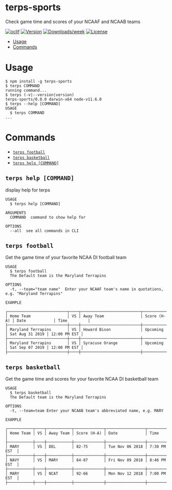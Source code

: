 terps-sports
============

Check game time and scores of your NCAAF and NCAAB teams

[![oclif](https://img.shields.io/badge/cli-oclif-brightgreen.svg)](https://oclif.io)
[![Version](https://img.shields.io/npm/v/terps-sports.svg)](https://npmjs.org/package/terps-sports)
[![Downloads/week](https://img.shields.io/npm/dw/terps-sports.svg)](https://npmjs.org/package/terps-sports)
[![License](https://img.shields.io/npm/l/terps-sports.svg)](https://github.com/bcree11/terps-sports-cli/blob/master/package.json)

<!-- toc -->
* [Usage](#usage)
* [Commands](#commands)
<!-- tocstop -->
# Usage
<!-- usage -->
```sh-session
$ npm install -g terps-sports
$ terps COMMAND
running command...
$ terps (-v|--version|version)
terps-sports/0.0.0 darwin-x64 node-v11.6.0
$ terps --help [COMMAND]
USAGE
  $ terps COMMAND
...
```
<!-- usagestop -->
# Commands
<!-- commands -->
* [`terps football`](#terps-football)
* [`terps basketball`](#terps-basketball)
* [`terps help [COMMAND]`](#terps-help-command)

## `terps help [COMMAND]`

display help for terps

```
USAGE
  $ terps help [COMMAND]

ARGUMENTS
  COMMAND  command to show help for

OPTIONS
  --all  see all commands in CLI
```

## `terps football`

Get the game time of your favorite NCAA DI football team

```
USAGE
  $ terps football
  The Default team is the Maryland Terrapins

OPTIONS
  -t, --team="team name"  Enter your NCAAF team's name in quotations, e.g. "Maryland Terrapins"

EXAMPLE

┌──────────────────────────┬────┬──────────────────────────┬─────────────┬─────────────────┬──────────────┐
│ Home Team                │ VS │ Away Team                │ Score (H-A) │ Date            │ Time         │
├──────────────────────────┼────┼──────────────────────────┼─────────────┼─────────────────┼──────────────┤
│ Maryland Terrapins       │ VS │ Howard Bison             │ Upcoming    │ Sat Aug 31 2019 │ 12:00 PM EST │
├──────────────────────────┼────┼──────────────────────────┼─────────────┼─────────────────┼──────────────┤
│ Maryland Terrapins       │ VS │ Syracuse Orange          │ Upcoming    │ Sat Sep 07 2019 │ 12:00 PM EST │
├──────────────────────────┼────┼──────────────────────────┼─────────────┼─────────────────┼──────────────┤
```

## `terps basketball`

Get the game time and scores for your favorite NCAA DI basketball team

```
USAGE
  $ terps basketball
  The Default team is the Maryland Terrapins

OPTIONS
  -t, --team=team Enter your NCAAB team's abbreviated name, e.g. MARY

EXAMPLE

┌───────────┬────┬───────────┬─────────────┬─────────────────┬──────────────┐
│ Home Team │ VS │ Away Team │ Score (H-A) │ Date            │ Time         │
├───────────┼────┼───────────┼─────────────┼─────────────────┼──────────────┤
│ MARY      │ VS │ DEL       │ 82-75       │ Tue Nov 06 2018 │ 7:30 PM EST  │
├───────────┼────┼───────────┼─────────────┼─────────────────┼──────────────┤
│ NAVY      │ VS │ MARY      │ 64-87       │ Fri Nov 09 2018 │ 8:46 PM EST  │
├───────────┼────┼───────────┼─────────────┼─────────────────┼──────────────┤
│ MARY      │ VS │ NCAT      │ 92-66       │ Mon Nov 12 2018 │ 7:00 PM EST  │
├───────────┼────┼───────────┼─────────────┼─────────────────┼──────────────┤
```
<!-- commandsstop -->
